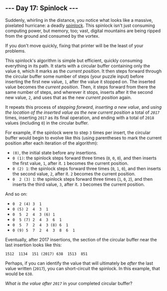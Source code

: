 <h2>--- Day 17: Spinlock ---</h2><p>Suddenly, whirling in the distance, you notice what looks like a massive, <span title="You know, as opposed to all those non-pixelated hurricanes you see on TV.">pixelated hurricane</span>: a deadly <a href="https://en.wikipedia.org/wiki/Spinlock">spinlock</a>. This spinlock isn&apos;t just consuming computing power, but memory, too; vast, digital mountains are being ripped from the ground and consumed by the vortex.</p>
<p>If you don&apos;t move quickly, fixing that printer will be the least of your problems.</p>
<p>This spinlock&apos;s algorithm is simple but efficient, quickly consuming everything in its path. It starts with a circular buffer containing only the value <code>0</code>, which it marks as the <em>current position</em>. It then steps forward through the circular buffer some number of steps (your puzzle input) before inserting the first new value, <code>1</code>, after the value it stopped on.  The inserted value becomes the <em>current position</em>. Then, it steps forward from there the same number of steps, and wherever it stops, inserts after it the second new value, <code>2</code>, and uses that as the new <em>current position</em> again.</p>
<p>It repeats this process of <em>stepping forward</em>, <em>inserting a new value</em>, and <em>using the location of the inserted value as the new current position</em> a total of <code><em>2017</em></code> times, inserting <code>2017</code> as its final operation, and ending with a total of <code>2018</code> values (including <code>0</code>) in the circular buffer.</p>
<p>For example, if the spinlock were to step <code>3</code> times per insert, the circular buffer would begin to evolve like this (using parentheses to mark the current position after each iteration of the algorithm):</p>
<ul>
<li><code>(0)</code>, the initial state before any insertions.</li>
<li><code>0&#xA0;(1)</code>: the spinlock steps forward three times (<code>0</code>, <code>0</code>, <code>0</code>), and then inserts the first value, <code>1</code>, after it. <code>1</code> becomes the current position.</li>
<li><code>0&#xA0;(2)&#xA0;1</code>: the spinlock steps forward three times (<code>0</code>, <code>1</code>, <code>0</code>), and then inserts the second value, <code>2</code>, after it. <code>2</code> becomes the current position.</li>
<li><code>0&#xA0;&#xA0;2&#xA0;(3)&#xA0;1</code>: the spinlock steps forward three times (<code>1</code>, <code>0</code>, <code>2</code>), and then inserts the third value, <code>3</code>, after it. <code>3</code> becomes the current position.</li>
</ul>
<p>And so on:</p>
<ul>
<li><code>0&#xA0;&#xA0;2&#xA0;(4)&#xA0;3&#xA0;&#xA0;1</code></li>
<li><code>0&#xA0;(5)&#xA0;2&#xA0;&#xA0;4&#xA0;&#xA0;3&#xA0;&#xA0;1</code></li>
<li><code>0&#xA0;&#xA0;5&#xA0;&#xA0;2&#xA0;&#xA0;4&#xA0;&#xA0;3&#xA0;(6)&#xA0;1</code></li>
<li><code>0&#xA0;&#xA0;5&#xA0;(7)&#xA0;2&#xA0;&#xA0;4&#xA0;&#xA0;3&#xA0;&#xA0;6&#xA0;&#xA0;1</code></li>
<li><code>0&#xA0;&#xA0;5&#xA0;&#xA0;7&#xA0;&#xA0;2&#xA0;&#xA0;4&#xA0;&#xA0;3&#xA0;(8)&#xA0;6&#xA0;&#xA0;1</code></li>
<li><code>0&#xA0;(9)&#xA0;5&#xA0;&#xA0;7&#xA0;&#xA0;2&#xA0;&#xA0;4&#xA0;&#xA0;3&#xA0;&#xA0;8&#xA0;&#xA0;6&#xA0;&#xA0;1</code></li>
</ul>
<p>Eventually, after 2017 insertions, the section of the circular buffer near the last insertion looks like this:</p>
<pre><code>1512  1134  151 (2017) 638  1513  851</code></pre>
<p>Perhaps, if you can identify the value that will ultimately be <em>after</em> the last value written (<code>2017</code>), you can short-circuit the spinlock.  In this example, that would be <code>638</code>.</p>
<p><em>What is the value after <code>2017</code></em> in your completed circular buffer?</p>
